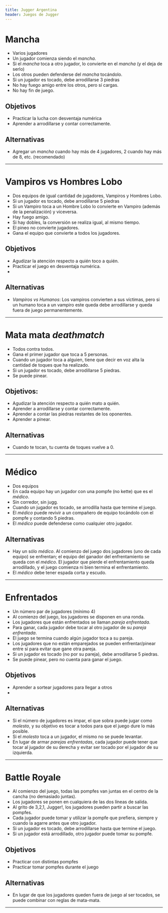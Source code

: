 ```yaml
---
title: Jugger Argentina
header: Juegos de Jugger
---
```


# Mancha
* Varios jugadores
* Un jugador comienza siendo el _mancha_.
* Si el _mancha_ toca a otro jugador, lo convierte en el _mancha_ (y el deja de serlo)
* Los otros pueden defenderse del _mancha_ tocándolo.
* Si un jugador es tocado, debe arrodillarse 3 piedras
* No hay fuego amigo entre los otros, pero sí cargas.
* No hay fin de juego.

## Objetivos
* Practicar la lucha con desventaja numérica
* Aprender a arrodillarse y contar correctamente.

## Alternativas
* Agregar un _mancha_ cuando hay más de 4 jugadores, 2 cuando hay más de 8, etc. (recomendado)

----------------

# Vampiros vs Hombres Lobo
* Dos equipos de igual cantidad de jugadores, Vampiros y Hombres Lobo.
* Si un jugador es tocado, debe arrodillarse 5 piedras
* Si un Vampiro toca a un Hombre Lobo lo convierte en Vampiro (además de la penalización) y viceversa.
* Hay fuego amigo.
* Si hay dobles, la conversión se realiza igual, al mismo tiempo.
* El pineo no convierte jugadores.
* Gana el equipo que convierte a todos los jugadores.

## Objetivos
* Agudizar la atención respecto a quién toco a quién.
* Practicar el juego en desventaja numérica.
*
## Alternativas
* _Vampiros vs Humanos_: Los vampiros convierten a sus víctimas, pero si un humano toca a un vampiro este queda debe arrodillarse y queda fuera de juego permanentemente.

----------------

# Mata mata *deathmatch*
* Todos contra todos.
* Gana el primer jugador que toca a 5 personas.
* Cuando un jugador toca a alguien, tiene que decir en voz alta la cantidad de toques que ha realizado.
* Si un jugador es tocado, debe arrodillarse 5 piedras.
* Se puede pinear.

## Objetivos:
* Agudizar la atención respecto a quién mato a quién.
* Aprender a arrodillarse y contar correctamente.
* Aprender a contar las piedras restantes de los oponentes.
* Aprender a pinear.

## Alternativas
* Cuando te tocan, tu cuenta de toques vuelve a 0.

----------------

# Médico
* Dos equipos
* En cada equipo hay un jugador con una pompfe (no kette) que es el _médico_.
* Sin corredor, sin jugg.
* Cuando un jugador es tocado, se arrodilla hasta que termine el juego.
* El _médico_ puede revivir a un compañero de equipo tocándolo con el pompfe y contando 5 piedras.
* El _médico_ puede defenderse como cualquier otro jugador.

## Alternativas
 * Hay un sólo _médico_. Al comienzo del juego dos jugadores (uno de cada equipo) se enfrentan; el equipo del ganador del enfrentamiento se queda con el _médico_. El jugador que pierde el enfrentamiento queda arrodillado, y el juego comienza ni bien termina el enfrentamiento.
 * El _médico_ debe tener espada corta y escudo.

----------------

# Enfrentados
* Un número par de jugadores (mínimo 4)
* Al comienzo del juego, los jugadores se disponen en una ronda.
* Los jugadores que están enfrentados se llaman _pareja enfrentada_.
* Para ganar, cada jugador debe tocar al otro jugador de su _pareja enfrentada_.
* El juego se termina cuando algún jugador toca a su pareja.
* Los jugadores que no están emparejados se pueden enfrentar/pinear entre sí para evitar que gane otra pareja.
* Si un jugador es tocado (no por su pareja), debe arrodillarse 5 piedras.
* Se puede pinear, pero no cuenta para ganar el juego.

## Objetivos
* Aprender a sortear jugadores para llegar a otros
*

## Alternativas
* Si el número de jugadores es impar, el que sobra puede jugar como _molesto_, y su objetivo es tocar a todos para que el juego dure lo más posible.
* Si el _molesto_ toca a un jugador, el mismo no se puede levantar.
* En lugar de armar _parejas enfrentadas_, cada jugador puede tener que tocar al jugador de su derecha y evitar ser tocado por el jugador de su izquierda.

----------------

# Battle Royale
* Al comienzo del juego, todas las pompfes van juntas en el centro de la cancha (no demasiado juntas).
* Los jugadores se ponen en cualquiera de las dos líneas de salida.
* Al grito de 3,2,1, Jugger!, los jugadores pueden partir a buscar las pompfes.
* Cada jugador puede tomar y utilizar la pompfe que prefiera, siempre y cuando la agarre antes que otro jugador.
* Si un jugador es tocado, debe arrodillarse hasta que termine el juego.
* Si un jugador está arrodillado, otro jugador puede tomar su pompfe.

## Objetivos
* Practicar con distintas pompfes
* Practicar tomar pompfes durante el juego

## Alternativas
* En lugar de que los jugadores queden fuera de juego al ser tocados, se puede combinar con reglas de mata-mata.

----------------
